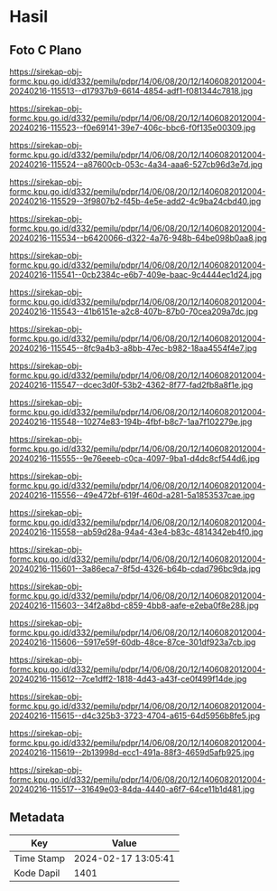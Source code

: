 # Hasil

## Foto C Plano

https://sirekap-obj-formc.kpu.go.id/d332/pemilu/pdpr/14/06/08/20/12/1406082012004-20240216-115513--d17937b9-6614-4854-adf1-f081344c7818.jpg

https://sirekap-obj-formc.kpu.go.id/d332/pemilu/pdpr/14/06/08/20/12/1406082012004-20240216-115523--f0e69141-39e7-406c-bbc6-f0f135e00309.jpg

https://sirekap-obj-formc.kpu.go.id/d332/pemilu/pdpr/14/06/08/20/12/1406082012004-20240216-115524--a87600cb-053c-4a34-aaa6-527cb96d3e7d.jpg

https://sirekap-obj-formc.kpu.go.id/d332/pemilu/pdpr/14/06/08/20/12/1406082012004-20240216-115529--3f9807b2-f45b-4e5e-add2-4c9ba24cbd40.jpg

https://sirekap-obj-formc.kpu.go.id/d332/pemilu/pdpr/14/06/08/20/12/1406082012004-20240216-115534--b6420066-d322-4a76-948b-64be098b0aa8.jpg

https://sirekap-obj-formc.kpu.go.id/d332/pemilu/pdpr/14/06/08/20/12/1406082012004-20240216-115541--0cb2384c-e6b7-409e-baac-9c4444ec1d24.jpg

https://sirekap-obj-formc.kpu.go.id/d332/pemilu/pdpr/14/06/08/20/12/1406082012004-20240216-115543--41b6151e-a2c8-407b-87b0-70cea209a7dc.jpg

https://sirekap-obj-formc.kpu.go.id/d332/pemilu/pdpr/14/06/08/20/12/1406082012004-20240216-115545--8fc9a4b3-a8bb-47ec-b982-18aa4554f4e7.jpg

https://sirekap-obj-formc.kpu.go.id/d332/pemilu/pdpr/14/06/08/20/12/1406082012004-20240216-115547--dcec3d0f-53b2-4362-8f77-fad2fb8a8f1e.jpg

https://sirekap-obj-formc.kpu.go.id/d332/pemilu/pdpr/14/06/08/20/12/1406082012004-20240216-115548--10274e83-194b-4fbf-b8c7-1aa7f102279e.jpg

https://sirekap-obj-formc.kpu.go.id/d332/pemilu/pdpr/14/06/08/20/12/1406082012004-20240216-115555--9e76eeeb-c0ca-4097-9ba1-d4dc8cf544d6.jpg

https://sirekap-obj-formc.kpu.go.id/d332/pemilu/pdpr/14/06/08/20/12/1406082012004-20240216-115556--49e472bf-619f-460d-a281-5a1853537cae.jpg

https://sirekap-obj-formc.kpu.go.id/d332/pemilu/pdpr/14/06/08/20/12/1406082012004-20240216-115558--ab59d28a-94a4-43e4-b83c-4814342eb4f0.jpg

https://sirekap-obj-formc.kpu.go.id/d332/pemilu/pdpr/14/06/08/20/12/1406082012004-20240216-115601--3a86eca7-8f5d-4326-b64b-cdad796bc9da.jpg

https://sirekap-obj-formc.kpu.go.id/d332/pemilu/pdpr/14/06/08/20/12/1406082012004-20240216-115603--34f2a8bd-c859-4bb8-aafe-e2eba0f8e288.jpg

https://sirekap-obj-formc.kpu.go.id/d332/pemilu/pdpr/14/06/08/20/12/1406082012004-20240216-115606--5917e59f-60db-48ce-87ce-301df923a7cb.jpg

https://sirekap-obj-formc.kpu.go.id/d332/pemilu/pdpr/14/06/08/20/12/1406082012004-20240216-115612--7ce1dff2-1818-4d43-a43f-ce0f499f14de.jpg

https://sirekap-obj-formc.kpu.go.id/d332/pemilu/pdpr/14/06/08/20/12/1406082012004-20240216-115615--d4c325b3-3723-4704-a615-64d5956b8fe5.jpg

https://sirekap-obj-formc.kpu.go.id/d332/pemilu/pdpr/14/06/08/20/12/1406082012004-20240216-115619--2b13998d-ecc1-491a-88f3-4659d5afb925.jpg

https://sirekap-obj-formc.kpu.go.id/d332/pemilu/pdpr/14/06/08/20/12/1406082012004-20240216-115517--31649e03-84da-4440-a6f7-64ce11b1d481.jpg


## Metadata

| Key        | Value               |
| ---------- | ------------------- |
| Time Stamp | 2024-02-17 13:05:41 |
| Kode Dapil | 1401                |



